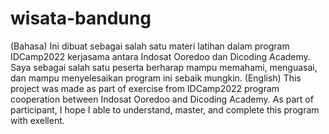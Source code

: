 # wisata-bandung

(Bahasa) Ini dibuat sebagai salah satu materi latihan dalam program IDCamp2022 kerjasama antara Indosat Ooredoo dan Dicoding Academy. Saya sebagai salah satu peserta berharap mampu memahami, menguasai, dan mampu menyelesaikan program ini sebaik mungkin.
(English) This project was made as part of exercise from IDCamp2022 program cooperation between Indosat Ooredoo and Dicoding Academy. As part of participant, I hope I able to understand, master, and complete this program with exellent.
